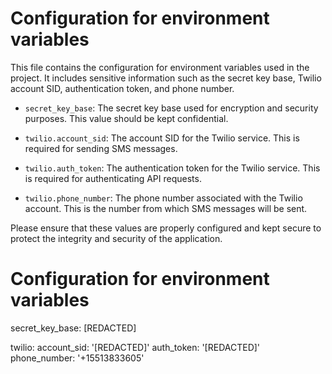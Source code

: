 # Configuration for environment variables

This file contains the configuration for environment variables used in the project. It includes sensitive information such as the secret key base, Twilio account SID, authentication token, and phone number.

- `secret_key_base`: The secret key base used for encryption and security purposes. This value should be kept confidential.

- `twilio.account_sid`: The account SID for the Twilio service. This is required for sending SMS messages.

- `twilio.auth_token`: The authentication token for the Twilio service. This is required for authenticating API requests.

- `twilio.phone_number`: The phone number associated with the Twilio account. This is the number from which SMS messages will be sent.

Please ensure that these values are properly configured and kept secure to protect the integrity and security of the application.

# Configuration for environment variables

secret_key_base: [REDACTED]

twilio:
account_sid: '[REDACTED]'
auth_token: '[REDACTED]'
phone_number: '+15513833605'

